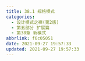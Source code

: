 ```yaml
---
title: 38.1 规格模式
categories: 
  - 设计模式之禅(第2版)
  - 第五部分 扩展篇
  - 第38章 新模式
abbrlink: f6c05051
date: 2021-09-27 19:57:33
updated: 2021-09-27 19:57:33
---
```

